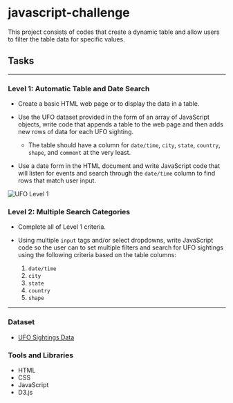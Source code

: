 # javascript-challenge

This project consists of codes that create a dynamic table and allow users to filter the table data for specific values.

## Tasks

- - -

### Level 1: Automatic Table and Date Search

* Create a basic HTML web page or to display the data in a table.

* Use the UFO dataset provided in the form of an array of JavaScript objects, write code that appends a table to the web page and then adds new rows of data for each UFO sighting.

  * The table should have a column for `date/time`, `city`, `state`, `country`, `shape`, and `comment` at the very least.

* Use a date form in the HTML document and write JavaScript code that will listen for events and search through the `date/time` column to find rows that match user input.

![UFO Level 1]()

### Level 2: Multiple Search Categories

* Complete all of Level 1 criteria.

* Using multiple `input` tags and/or select dropdowns, write JavaScript code so the user can to set multiple filters and search for UFO sightings using the following criteria based on the table columns:

  1. `date/time`
  2. `city`
  3. `state`
  4. `country`
  5. `shape`

- - -

### Dataset

* [UFO Sightings Data](StarterCode/static/js/data.js)

### Tools and Libraries

- HTML
- CSS
- JavaScript
- D3.js

